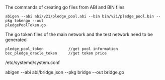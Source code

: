 The commands of creating go files from ABI and BIN files

    abigen --abi abi/v21/pledge_pool.abi --bin bin/v21/pledge_pool.bin --pkg tokengo --out
    pledgePoolToken.go

The go token files of the main network and the test network need to be generated

    pledge_pool_token           //get pool information 
    bsc_pledge_oracle_token     //get token price

/etc/systemd/system.conf 



abigen --abi abi/bridge.json --pkg bridge --out bridge.go
